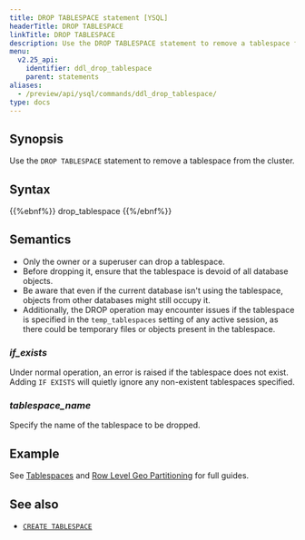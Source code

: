 ```yaml
---
title: DROP TABLESPACE statement [YSQL]
headerTitle: DROP TABLESPACE
linkTitle: DROP TABLESPACE
description: Use the DROP TABLESPACE statement to remove a tablespace from the cluster.
menu:
  v2.25_api:
    identifier: ddl_drop_tablespace
    parent: statements
aliases:
  - /preview/api/ysql/commands/ddl_drop_tablespace/
type: docs
---
```


## Synopsis

Use the `DROP TABLESPACE` statement to remove a tablespace from the cluster.

## Syntax

{{%ebnf%}}
  drop_tablespace
{{%/ebnf%}}

## Semantics

- Only the owner or a superuser can drop a tablespace.
- Before dropping it, ensure that the tablespace is devoid of all database objects.
- Be aware that even if the current database isn't using the tablespace, objects from other databases might still occupy it.
- Additionally, the DROP operation may encounter issues if the tablespace is specified in the `temp_tablespaces` setting of any active session, as there could be temporary files or objects present in the tablespace.

### *if_exists*

Under normal operation, an error is raised if the tablespace does not exist.  Adding `IF EXISTS` will quietly ignore any non-existent tablespaces specified.

### *tablespace_name*

Specify the name of the tablespace to be dropped.

## Example

See [Tablespaces](../../../../../explore/going-beyond-sql/tablespaces/) and [Row Level Geo Partitioning](../../../../../explore/multi-region-deployments/row-level-geo-partitioning/) for full guides.

## See also

- [`CREATE TABLESPACE`](../ddl_create_tablespace)
